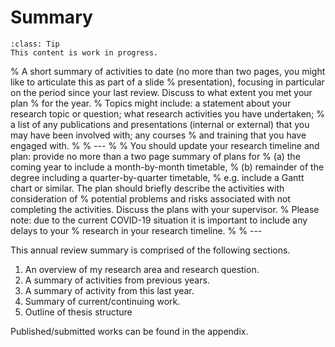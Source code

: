 # Summary

```{admonition} WIP
:class: Tip
This content is work in progress.
```

% A short summary of activities to date (no more than two pages, you might like to articulate this as part of a slide 
% presentation), focusing in particular on the period since your last review. Discuss to what extent you met your plan 
% for the year.
% Topics might include: a statement about your research topic or question; what research activities you have undertaken; 
% a list of any publications and presentations (internal or external) that you may have been involved with; any courses 
% and training that you have engaged with.
%
% ---
%
% You should update your research timeline and plan: provide no more than a two page summary of plans for 
% (a) the coming year to include a month-by-month timetable, 
% (b) remainder of the degree including a quarter-by-quarter timetable, 
% e.g. include a Gantt chart or similar. The plan should briefly describe the activities with consideration of 
% potential problems and risks associated with not completing the activities. Discuss the plans with your supervisor. 
% Please note: due to the current COVID-19 situation it is important to include any delays to your 
% research in your research timeline.
% 
% ---

This annual review summary is comprised of the following sections.

1. An overview of my research area and research question.
2. A summary of activities from previous years.
3. A summary of activity from this last year.
4. Summary of current/continuing work.
5. Outline of thesis structure

Published/submitted works can be found in the appendix.
